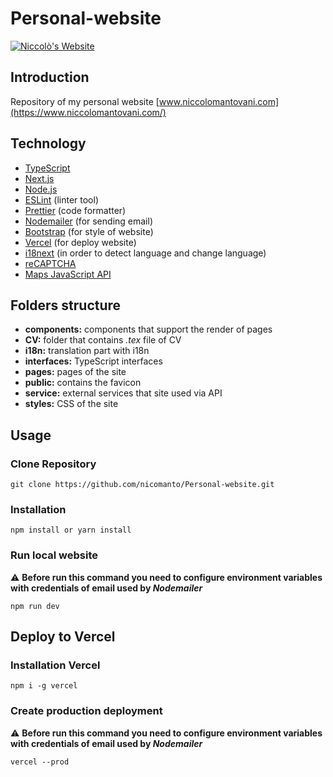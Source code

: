 # Personal-website
[![Niccolò's Website](https://api.checklyhq.com/v1/badges/checks/99c0d7c3-1787-40fe-a43f-931cf64e00e9?style=social&theme=light)](https://www.niccolomantovani.com/)

## Introduction
Repository of my personal website [www.niccolomantovani.com](https://www.niccolomantovani.com/)

## Technology
- [TypeScript](https://www.typescriptlang.org/)
- [Next.js](https://nextjs.org/)
- [Node.js](https://nodejs.org/)
- [ESLint](https://eslint.org/) (linter tool)
- [Prettier](https://prettier.io/) (code formatter)
- [Nodemailer](https://nodemailer.com/about/) (for sending email)
- [Bootstrap](https://getbootstrap.com/) (for style of website)
- [Vercel](https://vercel.com/) (for deploy website)
- [i18next](https://www.i18next.com/) (in order to detect language and change language)
- [reCAPTCHA](https://www.google.com/recaptcha/about/)
- [Maps JavaScript API](https://developers.google.com/maps/documentation/javascript/overview)

## Folders structure
- **components:** components that support the render of pages
- **CV:** folder that contains *.tex* file of CV
- **i18n:** translation part with i18n
- **interfaces:** TypeScript interfaces
- **pages:** pages of the site
- **public:** contains the favicon
- **service:** external services that site used via API
- **styles:** CSS of the site


## Usage

### Clone Repository

```
git clone https://github.com/nicomanto/Personal-website.git
```

### Installation
```
npm install or yarn install
```

### Run local website
⚠️ **Before run this command you need to configure environment variables with credentials of email used by _Nodemailer_**
```
npm run dev
```



## Deploy to Vercel
### Installation Vercel
```
npm i -g vercel
```

### Create production deployment
⚠️ **Before run this command you need to configure environment variables with credentials of email used by _Nodemailer_**
```
vercel --prod
```

